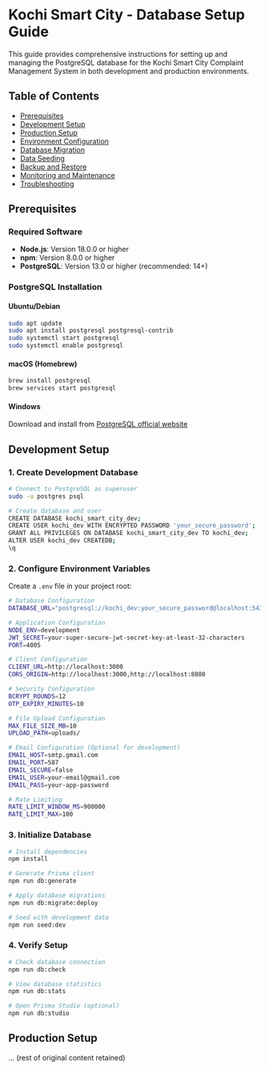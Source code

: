 # Kochi Smart City - Database Setup Guide

This guide provides comprehensive instructions for setting up and managing the PostgreSQL database for the Kochi Smart City Complaint Management System in both development and production environments.

## Table of Contents

- [Prerequisites](#prerequisites)
- [Development Setup](#development-setup)
- [Production Setup](#production-setup)
- [Environment Configuration](#environment-configuration)
- [Database Migration](#database-migration)
- [Data Seeding](#data-seeding)
- [Backup and Restore](#backup-and-restore)
- [Monitoring and Maintenance](#monitoring-and-maintenance)
- [Troubleshooting](#troubleshooting)

## Prerequisites

### Required Software

- **Node.js**: Version 18.0.0 or higher
- **npm**: Version 8.0.0 or higher
- **PostgreSQL**: Version 13.0 or higher (recommended: 14+)

### PostgreSQL Installation

#### Ubuntu/Debian

```bash
sudo apt update
sudo apt install postgresql postgresql-contrib
sudo systemctl start postgresql
sudo systemctl enable postgresql
```

#### macOS (Homebrew)

```bash
brew install postgresql
brew services start postgresql
```

#### Windows

Download and install from [PostgreSQL official website](https://www.postgresql.org/download/windows/)

## Development Setup

### 1. Create Development Database

```bash
# Connect to PostgreSQL as superuser
sudo -u postgres psql

# Create database and user
CREATE DATABASE kochi_smart_city_dev;
CREATE USER kochi_dev WITH ENCRYPTED PASSWORD 'your_secure_password';
GRANT ALL PRIVILEGES ON DATABASE kochi_smart_city_dev TO kochi_dev;
ALTER USER kochi_dev CREATEDB;
\q
```

### 2. Configure Environment Variables

Create a `.env` file in your project root:

```bash
# Database Configuration
DATABASE_URL="postgresql://kochi_dev:your_secure_password@localhost:5432/kochi_smart_city_dev"

# Application Configuration
NODE_ENV=development
JWT_SECRET=your-super-secure-jwt-secret-key-at-least-32-characters
PORT=4005

# Client Configuration
CLIENT_URL=http://localhost:3000
CORS_ORIGIN=http://localhost:3000,http://localhost:8080

# Security Configuration
BCRYPT_ROUNDS=12
OTP_EXPIRY_MINUTES=10

# File Upload Configuration
MAX_FILE_SIZE_MB=10
UPLOAD_PATH=uploads/

# Email Configuration (Optional for development)
EMAIL_HOST=smtp.gmail.com
EMAIL_PORT=587
EMAIL_SECURE=false
EMAIL_USER=your-email@gmail.com
EMAIL_PASS=your-app-password

# Rate Limiting
RATE_LIMIT_WINDOW_MS=900000
RATE_LIMIT_MAX=100
```

### 3. Initialize Database

```bash
# Install dependencies
npm install

# Generate Prisma client
npm run db:generate

# Apply database migrations
npm run db:migrate:deploy

# Seed with development data
npm run seed:dev
```

### 4. Verify Setup

```bash
# Check database connection
npm run db:check

# View database statistics
npm run db:stats

# Open Prisma Studio (optional)
npm run db:studio
```

## Production Setup

... (rest of original content retained)
